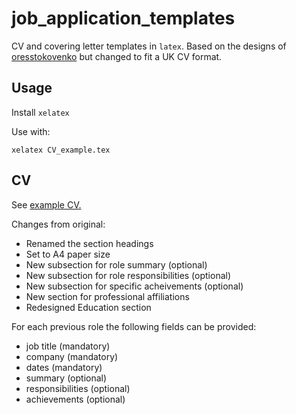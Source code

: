 # job_application_templates

CV and covering letter templates in `latex`. Based on the designs of [oresstokovenko](https://github.com/oresttokovenko/resume_templates) but changed to fit a UK CV format.

## Usage

Install `xelatex`

Use with:
```
xelatex CV_example.tex
```

## CV

See [example CV.](./CVs/CV_example.pdf)

Changes from original:

- Renamed the section headings
- Set to A4 paper size
- New subsection for role summary (optional)
- New subsection for role responsibilities (optional)
- New subsection for specific acheivements (optional)
- New section for professional affiliations
- Redesigned Education section

For each previous role the following fields can be provided:
- job title (mandatory)
- company (mandatory)
- dates (mandatory)
- summary (optional)
- responsibilities (optional)
- achievements (optional)
